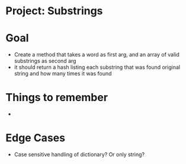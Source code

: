 # Project: Substrings

# Goal

* Create a method that takes a word as first arg, and an array of valid substrings as second arg
* it should return a hash listing each substring that was found original string and how many times it was found

# Things to remember

* 

# Edge Cases

* Case sensitive handling of dictionary? Or only string?